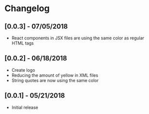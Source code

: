 # Changelog

## [0.0.3] - 07/05/2018
- React components in JSX files are using the same color as regular HTML tags

## [0.0.2] - 06/18/2018
- Create logo
- Reducing the amount of yellow in XML files
- String quotes are now using the same color

## [0.0.1] - 05/21/2018
- Initial release
